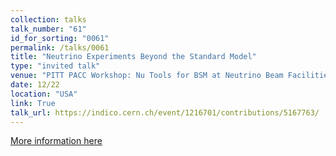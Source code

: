```yaml
---
collection: talks
talk_number: "61"
id_for_sorting: "0061"
permalink: /talks/0061
title: "Neutrino Experiments Beyond the Standard Model" 
type: "invited talk"
venue: "PITT PACC Workshop: Nu Tools for BSM at Neutrino Beam Facilities"
date: 12/22
location: "USA"
link: True 
talk_url: https://indico.cern.ch/event/1216701/contributions/5167763/ 
---
```


[More information here](https://indico.cern.ch/event/1216701/contributions/5167763/)
